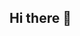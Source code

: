 ## Hi there 👋

<!--
**davebayo/davebayo** is a ✨ _special_ ✨ repository because its `README.md` (this file) appears on your GitHub profile.

Here are some ideas to get you started:

- 🔭 I’m currently working on my personal project: **My Closet**
- 🌱 I’m currently learning how to integrate and work with **third‑party libraries and frameworks** to speed up development and add advanced features to my software projects  
- 👯 I’m looking to collaborate on any **open‑source projects** involving software development  
- 🤔 I’m looking for help with using **advanced debugging tools**
- 💬 Ask me about **videography**, **video editing**, **cooking**, and **fitness**
- 📫 How to reach me: [davebayoinspire@gmail.com]· [GitHub](https://github.com/davebayo) · [LinkedIn](https://www.linkedin.com/in/david-adebayo1?utm_source=share&utm_campaign=share_via&utm_content=profile&utm_medium=android_app)
- 😄 Pronouns: *(He/Him/His)*
- ⚡ Fun fact: I used to want to be a **professional wrestler**
-->
